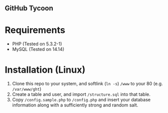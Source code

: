## GitHub Tycoon

# Requirements

* PHP (Tested on 5.3.2-1)
* MySQL (Tested on 14.14)

# Installation (Linux)

1. Clone this repo to your system, and softlink (`ln -s`) `/www` to your 80 (e.g. `/var/www/ght`)
2. Create a table and user, and import `/structure.sql` into that table.
3. Copy `/config.sample.php` to `/config.php` and insert your database information along with a sufficiently strong and random salt.